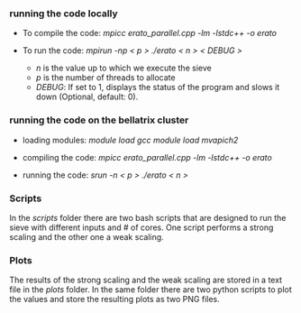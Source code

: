### running the code locally

* To compile the code:
_mpicc erato_parallel.cpp -lm -lstdc++ -o erato_

* To run the code:
_mpirun -np < p > ./erato < n > < DEBUG >_

    - _n_ is the value up to which we execute the sieve
    - _p_ is the number of threads to allocate
    - _DEBUG_: If set to 1, displays the status of the program and slows it down (Optional, default: 0).
	
	
### running the code on the bellatrix cluster

* loading modules:
_module load gcc_
_module load mvapich2_

* compiling the code:
_mpicc erato_parallel.cpp -lm -lstdc++ -o erato_

* running the code:
_srun -n < p > ./erato < n >_

### Scripts
In the _scripts_ folder there are two bash scripts that are designed to run the sieve with different inputs and # of cores. One script performs a strong scaling and the other one a weak scaling.

### Plots
The results of the strong scaling and the weak scaling are stored in a text file in the _plots_ folder. In the same folder there are two python scripts to plot the values and store the resulting plots as two PNG files.
